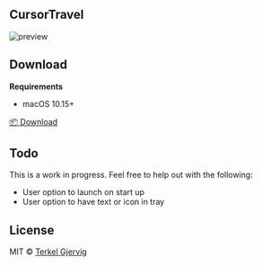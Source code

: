 ## CursorTravel

![preview](https://github.com/terkelg/cursor-travel/raw/master/preview.gif)


## Download

**Requirements**
- macOS 10.15+

[📦 Download](https://github.com/terkelg/cursor-travel/releases)


## Todo

This is a work in progress. Feel free to help out with the following:

- User option to launch on start up
- User option to have text or icon in tray


## License

MIT © [Terkel Gjervig](https://terkel.com)
